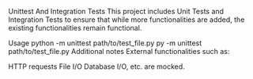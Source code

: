 Unittest And Integration Tests
This project includes Unit Tests and Integration Tests to ensure that while more functionalities are added, the existing functionalities remain functional.

Usage
python -m unittest path/to/test_file.py
py -m unittest path/to/test_file.py
Additional notes
External functionalities such as:

HTTP requests
File I/O
Database I/O, etc. are mocked.